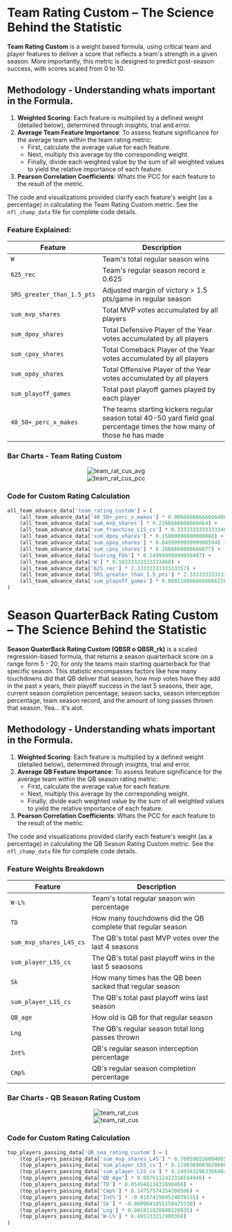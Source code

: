 # Team Rating Custom – The Science Behind the Statistic

**Team Rating Custom** is a weight based formula, using critical team and player features to deliver a score that reflects a team's strength in a given season. More importantly, this metric is designed to predict post-season success, with scores scaled from 0 to 10.

## Methodology - Understanding whats important in the Formula.

1. **Weighted Scoring**: Each feature is multiplied by a defined weight (detailed below), determined through insights, trial and error.
2. **Average Team Feature Importance**: To assess feature significance for the average team within the team rating metric:
   - First, calculate the average value for each feature.
   - Next, multiply this average by the corresponding weight.
   - Finally, divide each weighted value by the sum of all weighted values to yield the relative importance of each feature.
3. **Pearson Correlation Coefficients**: Whats the PCC for each feature to the result of the metric.

The code and visualizations provided clarify each feature's weight (as a percentage) in calculating the Team Rating Custom metric. See the `nfl_champ_data` file for complete code details.

### Feature Explained:

| Feature                           | Description                                                                                       
|-----------------------------------|---------------------------------------------------------------------------------------------------
| `W`                               | Team's total regular season wins                                                                  
| `625_rec`                         | Team's regular season record ≥ 0.625                                                              
| `SRS_greater_than_1.5_pts`        | Adjusted margin of victory > 1.5 pts/game in regular season                                      
| `sum_mvp_shares`                  | Total MVP votes accumulated by all players                                                        
| `sum_dpoy_shares`                 | Total Defensive Player of the Year votes accumulated by all players                               
| `sum_cpoy_shares`                 | Total Comeback Player of the Year votes accumulated by all players                                
| `sum_opoy_shares`                 | Total Offensive Player of the Year votes accumulated by all players                               
| `sum_playoff_games`               | Total past playoff games played by each player                                                    
| `40_50+_perc_x_makes`               | The teams starting kickers regular season total 40-50 yard field goal percentage times the how many of those he has made 

### Bar Charts - Team Rating Custom

<div align="center">
  <img src="https://github.com/user-attachments/assets/99705ed6-941d-4313-92d6-ae143b7558d6" alt="team_rat_cus_avg">
</div>

<div align="center">
  <img src="https://github.com/user-attachments/assets/5e1d2bc3-7621-42c0-9bc1-02da313930cc" alt="team_rat_cus_pcc">
</div>

### Code for Custom Rating Calculation

```python
all_team_advance_data['team_rating_custom'] = (
    (all_team_advance_data['40_50+_perc_x_makes'] * 0.006666666666664085) +
    (all_team_advance_data['sum_mvp_shares'] * 0.2166666666666664) +
    (all_team_advance_data['sum_franchise_L1S_cs'] * 0.3333333333333346) +
    (all_team_advance_data['sum_dpoy_shares'] * 0.15000000000000088) +
    (all_team_advance_data['sum_opoy_shares'] * 0.049999999999998594) +
    (all_team_advance_data['sum_cpoy_shares'] * 0.2666666666666677) +
    (all_team_advance_data['Scoring_FG%'] * 0.24999999999999487) +
    (all_team_advance_data['W'] * 0.18333333333333468) +
    (all_team_advance_data['625_rec'] * 2.3333333333333357) +
    (all_team_advance_data['SRS_greater_than_1.5_pts'] * 2.3333333333333357) + 
    (all_team_advance_data['sum_playoff_games'] * 0.00011666666666662269)
)
```

# Season QuarterBack Rating Custom – The Science Behind the Statistic

**Season QuaterBack Rating Custom (QBSR o QBSR_rk)** is a scaled regression-based formula, that returns a season quarterback score on a range form 5 - 20, for only the teams main starting quarterback for that specific season. This statistic encompasses factors like how many touchdowns did that QB deliver that season, how mvp votes have they add in the past x years, their playoff success in the last 5 seasons, their age, current season completion percentage, season sacks, season interception percentage, team season record, and the amount of long passes thrown that season. Yea... it's alot.

## Methodology - Understanding whats important in the Formula.

1. **Weighted Scoring**: Each feature is multiplied by a defined weight (detailed below), determined through insights, trial and error.
2. **Average QB Feature Importance**: To assess feature significance for the average team within the QB season rating metric:
   - First, calculate the average value for each feature.
   - Next, multiply this average by the corresponding weight.
   - Finally, divide each weighted value by the sum of all weighted values to yield the relative importance of each feature.
3. **Pearson Correlation Coefficients**: Whats the PCC for each feature to the result of the metric.

The code and visualizations provided clarify each feature's weight (as a percentage) in calculating the QB Season Rating Custom metric. See the `nfl_champ_data` file for complete code details.

### Feature Weights Breakdown

| Feature                           | Description                                                                                       
|-----------------------------------|---------------------------------------------------------------------------------------------------|
| `W-L%`                               | Team's total regular season win percentage                                                              
| `TD`                         | How many touchdowns did the QB complete that regular season                                                          
| `sum_mvp_shares_L4S_cs`        | The QB's total past MVP votes over the last 4 seasons                                
| `sum_player_L5S_cs`                  | The QB's total past playoff wins in the last 5 seaosons                                                       
| `Sk`                 | How many times has the QB been sacked that regular season                             
| `sum_player_L1S_cs`                 | The QB's total past playoff wins last season                                 
| `QB_age`                 | How old is QB for that regular season                                 
| `Lng`                 | The QB's regular season total long passes thrown                              
| `Int%`                 | QB's regular season interception percentage                               
| `Cmp%`               | QB's regular season completion percentage                                                

### Bar Charts - QB Season Rating Custom

<div align="center">
  <img src="https://github.com/user-attachments/assets/6![image](https://github.com/user-attachments/assets/256346dd-0171-4dec-a14c-315e7c0c6f97)
" alt="team_rat_cus">
</div>

<div align="center">
  <img src="https://github.com/user-attachments/assets/![image](https://github.com/user-attachments/assets/1b194cf0-0d88-43e3-9e6a-cd3efad42041)
" alt="team_rat_cus">
</div>

### Code for Custom Rating Calculation

```python
top_players_passing_data['QB_sea_rating_custom'] = (
    (top_players_passing_data['sum_mvp_shares_L4S'] * 0.7605965360040652) +
    (top_players_passing_data['sum_player_L5S_cs'] * 0.11983696830206082) +
    (top_players_passing_data['sum_player_L1S_cs'] * 0.2493432963366484) +
    (top_players_passing_data['QB_Age'] * 0.0076112412316544946) +
    (top_players_passing_data['TD'] * 0.05494813431690466) +
    (top_players_passing_data['Cmp%'] * 0.14757574354200506) +
    (top_players_passing_data['Int%'] * -0.010742909524878155) +
    (top_players_passing_data['Sk'] * -0.0009641855158425538) + 
    (top_players_passing_data['Lng'] * 0.001811828880220935) +
    (top_players_passing_data['W-L%'] * 6.495133212900368) 
)
```
